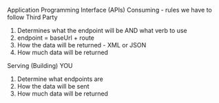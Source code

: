Application Programming Interface (APIs)
Consuming - rules we have to follow
Third Party
1. Determines what the endpoint will be AND what verb to use
  1. endpoint = baseUrl + route
2. How the data will be returned - XML or JSON
3. How much data will be returned


Serving (Building)
YOU
1. Determine what endpoints are
2. How the data will be sent
3. How much data will be returned
